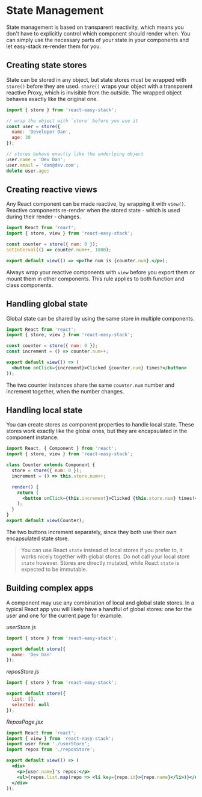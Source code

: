 # State Management

State management is based on transparent reactivity, which means you don't have to explicitly control which component should render when. You can simply use the necessary parts of your state in your components and let easy-stack re-render them for you.

## Creating state stores

State can be stored in any object, but state stores must be wrapped with `store()` before they are used. `store()` wraps your object with a transparent reactive Proxy, which is invisible from the outside. The wrapped object behaves exactly like the original one.

```js
import { store } from 'react-easy-stack';

// wrap the object with `store` before you use it
const user = store({
  name: 'Developer Dan',
  age: 30
});

// stores behave exactly like the underlying object
user.name = 'Dev Dan';
user.email = 'dan@dev.com';
delete user.age;
```

## Creating reactive views

Any React component can be made reactive, by wrapping it with `view()`. Reactive components re-render when the stored state - which is used during their render - changes.

```jsx
import React from 'react';
import { store, view } from 'react-easy-stack';

const counter = store({ num: 0 });
setInterval(() => counter.num++, 1000);

export default view(() => <p>The num is {counter.num}.</p>);
```

<div id="basic-demo"></div>

Always wrap your reactive components with `view` before you export them or mount them in other components. This rule applies to both function and class components.

## Handling global state

Global state can be shared by using the same store in multiple components.

```jsx
import React from 'react';
import { store, view } from 'react-easy-stack';

const counter = store({ num: 0 });
const increment = () => counter.num++;

export default view(() => (
  <button onClick={increment}>Clicked {counter.num} times!</button>
));
```

<div id="global-demo"></div>

The two counter instances share the same `counter.num` number and increment together, when the number changes.

## Handling local state

You can create stores as component properties to handle local state. These stores work exactly like the global ones, but they are encapsulated in the component instance.

```jsx
import React, { Component } from 'react';
import { store, view } from 'react-easy-stack';

class Counter extends Component {
  store = store({ num: 0 });
  increment = () => this.store.num++;

  render() {
    return (
      <button onClick={this.increment}>Clicked {this.store.num} times!</button>
    );
  }
}
export default view(Counter);
```

<div id="local-demo"></div>

The two buttons increment separately, since they both use their own encapsulated state store.

> You can use React `state` instead of local stores if you prefer to, it works nicely together with global stores. Do not call your local store `state` however. Stores are directly mutated, while React `state` is expected to be immutable.

## Building complex apps

A component may use any combination of local and global state stores. In a typical React app you will likely have a handful of global stores: one for the user and one for the current page for example.

_userStore.js_

```js
import { store } from 'react-easy-stack';

export default store({
  name: 'Dev Dan'
});
```

_reposStore.js_

```js
import { store } from 'react-easy-stack';

export default store({
  list: [],
  selected: null
});
```

_ReposPage.jsx_

```jsx
import React from 'react';
import { view } from 'react-easy-stack';
import user from './userStore';
import repos from './reposStore';

export default view(() => (
  <div>
    <p>{user.name}'s repos:</p>
    <ul>{repos.list.map(repo => <li key={repo.id}>{repo.name}</li>)}</ul>
  </div>
));
```
